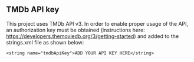 ## TMDb API key

This project uses TMDb API v3. In order to enable proper usage of the API, an authorization key must be obtained (instructions here: https://developers.themoviedb.org/3/getting-started) and added to the strings.xml file as shown below:

```
<string name="tmdbApiKey">ADD YOUR API KEY HERE</string>
```

